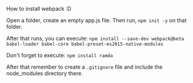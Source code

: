 How to install webpack :D

Open a folder, create an empty app.js file.
Then run, `npm init -y` on that folder.

After that runs, you can execute: 
`npm install --save-dev webpack@beta babel-loader babel-core babel-preset-es2015-native-modules`

Don't forget to execute:
`npm install ramda`

After that remember to create a `.gitignore` file and include the node_modules directory there.